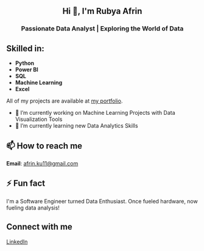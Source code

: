 
<h2 align="center">Hi 👋, I'm Rubya Afrin</h2>
<h3 align="center">Passionate Data Analyst | Exploring the World of Data</h3>

## Skilled in:
- **Python**
- **Power BI**
- **SQL**
- **Machine Learning**
- **Excel**



All of my projects are available at [my portfolio](https://github.com/RubyaAfrin?tab=repositories).

- 🔭 I’m currently working on Machine Learning Projects with Data Visualization Tools
- 🌱 I’m currently learning new Data Analytics Skills


## 📫 How to reach me
**Email**: afrin.ku11@gmail.com

## ⚡ Fun fact
I'm a Software Engineer turned Data Enthusiast. Once fueled hardware, now fueling data analysis!

## Connect with me
[LinkedIn](https://www.linkedin.com/in/rubyaafrin/) 




